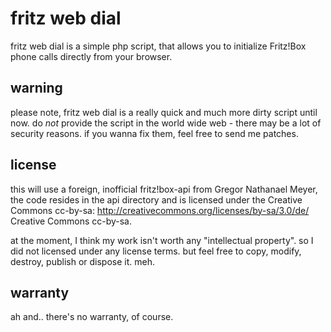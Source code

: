 # fritz web dial

fritz web dial is a simple php script, that allows you to initialize Fritz!Box phone calls directly from your browser.

## warning

please note, fritz web dial is a really quick and much more dirty script until now. do *not* provide the script in the world wide web - there may be a lot of security reasons. if you wanna fix them, feel free to send me patches.

## license
this will use a foreign, inofficial fritz!box-api from Gregor Nathanael Meyer, the code resides in the api directory and is licensed under the Creative Commons cc-by-sa: http://creativecommons.org/licenses/by-sa/3.0/de/ Creative Commons cc-by-sa.

at the moment, I think my work isn't worth any "intellectual property". so I did not licensed under any license terms. but feel free to copy, modify, destroy, publish or dispose it. meh.

## warranty
ah and.. there's no warranty, of course.


